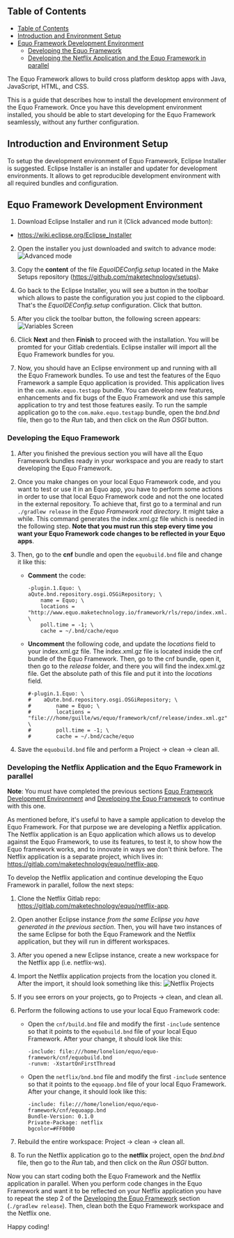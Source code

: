 ## Table of Contents
  - [Table of Contents](#table-of-contents)
  - [Introduction and Environment Setup](#introduction-and-environment-setup)
  - [Equo Framework Development Environment](#equo-framework-development-environment)
    - [Developing the Equo Framework](#developing-the-equo-framework)
    - [Developing the Netflix Application and the Equo Framework in parallel](#developing-the-netflix-application-and-the-equo-framework-in-parallel)

The Equo Framework allows to build cross platform desktop apps with Java, JavaScript, HTML, and CSS.

This is a guide that describes how to install the development environment of the Equo Framework. Once you have this development environment installed, you should be able to start developing for the Equo Framework seamlessly, without any further configuration.

## Introduction and Environment Setup

To setup the development environment of Equo Framework, Eclipse Installer is suggested. Eclipse Installer is an installer and updater for development environments. It allows to get reproducible development environment with all required bundles and configuration.

## Equo Framework Development Environment

1. Download Eclipse Installer and run it (Click advanced mode button):
  - https://wiki.eclipse.org/Eclipse_Installer
  
2. Open the installer you just downloaded and switch to advance mode:
  ![Advanced mode](https://raw.githubusercontent.com/maketechnology/setups/master/guide/image_01.png)

3. Copy the **content** of the file _EquoIDEConfig.setup_ located in the Make Setups repository (https://github.com/maketechnology/setups).

4. Go back to the Eclipse Installer, you will see a button in the toolbar which allows to paste the configuration you just copied to the clipboard. That's the _EquoIDEConfig.setup_ configuration. Click that button.

5. After you click the toolbar button, the following screen appears:
  ![Variables Screen](https://raw.githubusercontent.com/maketechnology/setups/master/guide/image_02.png)

6. Click **Next** and then **Finish** to proceed with the installation. You will be promted for your Gitlab credentials. Eclipse installer will import all the Equo Framework bundles for you.

7. Now, you should have an Eclipse environment up and running with all the Equo Framework bundles. To use and test the features of the Equo Framework a sample Equo application is provided. This application lives in the `com.make.equo.testapp` bundle. You can develop new features, enhancements and fix bugs of the Equo Framework and use this sample application to try and test those features easily. To run the sample application go to the `com.make.equo.testapp` bundle, open the _bnd.bnd_ file, then go to the _Run_ tab, and then click on the _Run OSGI_ button.

### Developing the Equo Framework

1. After you finished the previous section you will have all the Equo Framework bundles ready in your workspace and you are ready to start developing the Equo Framework.

2. Once you make changes on your local Equo Framework code, and you want to test or use it in an Equo app, you have to perform some actions in order to use that local Equo Framework code and not the one located in the external repository. To achieve that, first go to a terminal and run `./gradlew release` in the _Equo Framework root directory_. It might take a while. This command generates the index.xml.gz file which is needed in the following step. **Note that you must run this step every time you want your Equo Framework code changes to be reflected in your Equo apps**.

3. Then, go to the **cnf** bundle and open the `equobuild.bnd` file and change it like this:
    - **Comment** the code:

      ```
      -plugin.1.Equo: \
      aQute.bnd.repository.osgi.OSGiRepository; \
          name = Equo; \
          locations = "http://www.equo.maketechnology.io/framework/rls/repo/index.xml.gz"; \
          poll.time = -1; \
          cache = ~/.bnd/cache/equo
      ```
    - **Uncomment** the following code, and update the _locations_ field to your index.xml.gz file. The index.xml.gz file is located inside the cnf bundle of the Equo Framework. Then, go to the cnf bundle, open it, then go to the _release_ folder, and there you will find the index.xml.gz file. Get the absolute path of this file and put it into the _locations_ field.

      ```
      #-plugin.1.Equo: \
      #    aQute.bnd.repository.osgi.OSGiRepository; \
      #        name = Equo; \
      #        locations = "file:///home/guille/ws/equo/framework/cnf/release/index.xml.gz"; \
      #        poll.time = -1; \
      #        cache = ~/.bnd/cache/equo
      ```

4. Save the `equobuild.bnd` file and perform a Project -> clean -> clean all.

### Developing the Netflix Application and the Equo Framework in parallel

**Note**: You must have completed the previous sections [Equo Framework Development Environment](#Equo-Framework-Development-Environment) and [Developing the Equo Framework](#Developing-the-Equo-Framework) to continue with this one.

As mentioned before, it's useful to have a sample application to develop the Equo Framework. For that purpose we are developing a Netflix application. The Netflix application is an Equo application which allows us to develop against the Equo Framework, to use its features, to test it, to show how the Equo framework works, and to innovate in ways we don't think before. The Netflix application is a separate project, which lives in: https://gitlab.com/maketechnology/equo/netflix-app.

To develop the Netflix application and continue developing the Equo Framework in parallel, follow the next steps:

1. Clone the Netflix Gitlab repo: https://gitlab.com/maketechnology/equo/netflix-app.

2. Open another Eclipse instance *from the same Eclipse you have generated in the previous section*. Then, you will have two instances of the same Eclipse for both the Equo Framework and the Netflix application, but they will run in different workspaces.

3. After you opened a new Eclipse instance, create a new workspace for the Netflix app (i.e. netflix-ws).

4. Import the Netflix application projects from the location you cloned it. After the import, it should look something like this:
  ![Netflix Projects](https://raw.githubusercontent.com/maketechnology/setups/master/guide/image_03.png)

5. If you see errors on your projects, go to Projects -> clean, and clean all.

6. Perform the following actions to use your local Equo Framework code:
    - Open the `cnf/build.bnd` file and modify the first `-include` sentence so that it points to the `equobuild.bnd` file of your local Equo Framework. After your change, it should look like this:

      ```
      -include: file:///home/lonelion/equo/equo-framework/cnf/equobuild.bnd
      -runvm: -XstartOnFirstThread
      ```
    - Open the `netflix/bnd.bnd` file and modify the first `-include` sentence so that it points to the `equoapp.bnd` file of your local Equo Framework. After your change, it should look like this:

      ```
      -include: file:///home/lonelion/equo/equo-framework/cnf/equoapp.bnd
      Bundle-Version: 0.1.0
      Private-Package: netflix
      bgcolor=#FF0000
      ```

7. Rebuild the entire workspace: Project -> clean -> clean all.

8. To run the Netflix application go to the **netflix** project, open the _bnd.bnd_ file, then go to the _Run_ tab, and then click on the _Run OSGI_ button.

Now you can start coding both the Equo Framework and the Netflix application in parallel. When you perform code changes in the Equo Framework and want it to be reflected on your Netflix application you have to repeat the step 2 of the [Developing the Equo Framework](#Developing-the-Equo-Framework) section (`./gradlew release`). Then, clean both the Equo Framework workspace and the Netflix one.

Happy coding!
